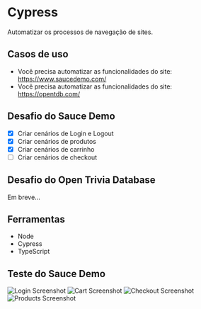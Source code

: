 # Cypress

Automatizar os processos de navegação de sites.

## Casos de uso

- Você precisa automatizar as funcionalidades do site: https://www.saucedemo.com/
- Você precisa automatizar as funcionalidades do site: https://opentdb.com/

## Desafio do Sauce Demo

- [x] Criar cenários de Login e Logout
- [x] Criar cenários de produtos
- [x] Criar cenários de carrinho
- [ ] Criar cenários de checkout

## Desafio do Open Trivia Database

Em breve...

## Ferramentas

- Node
- Cypress
- TypeScript

## Teste do Sauce Demo

![Login Screenshot](https://i.imgur.com/lCoWLPo.gif)
![Cart Screenshot](https://s10.gifyu.com/images/cart.spec.ts.gif)
![Checkout Screenshot](https://s10.gifyu.com/images/checkout.spec.ts.gif)
![Products Screenshot](https://i.imgur.com/A1GOCUD.gif)
